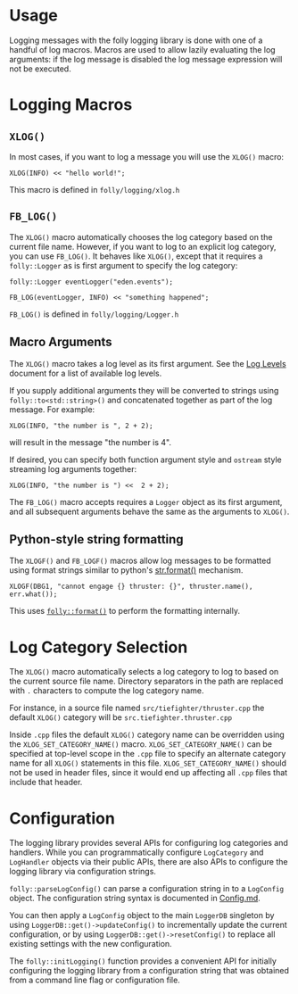 # Usage

Logging messages with the folly logging library is done with one of a handful
of log macros.  Macros are used to allow lazily evaluating the log arguments:
if the log message is disabled the log message expression will not be executed.

# Logging Macros

## `XLOG()`

In most cases, if you want to log a message you will use the `XLOG()` macro:

```
XLOG(INFO) << "hello world!";
```

This macro is defined in `folly/logging/xlog.h`

## `FB_LOG()`

The `XLOG()` macro automatically chooses the log category based on the current
file name.  However, if you want to log to an explicit log category, you can
use `FB_LOG()`.  It behaves like `XLOG()`, except that it requires a
`folly::Logger` as is first argument to specify the log category:

```
folly::Logger eventLogger("eden.events");

FB_LOG(eventLogger, INFO) << "something happened";
```

`FB_LOG()` is defined in `folly/logging/Logger.h`

## Macro Arguments

The `XLOG()` macro takes a log level as its first argument.  See the
[Log Levels](LogLevels.md) document for a list of available log levels.

If you supply additional arguments they will be converted to strings using
`folly::to<std::string>()` and concatenated together as part of the log
message.  For example:

```
XLOG(INFO, "the number is ", 2 + 2);
```

will result in the message "the number is 4".

If desired, you can specify both function argument style and `ostream` style
streaming log arguments together:

```
XLOG(INFO, "the number is ") <<  2 + 2);
```

The `FB_LOG()` macro accepts requires a `Logger` object as its first argument,
and all subsequent arguments behave the same as the arguments to `XLOG()`.

## Python-style string formatting

The `XLOGF()` and `FB_LOGF()` macros allow log messages to be formatted using
format strings similar to python's
[str.format()](https://docs.python.org/3/library/string.html#formatspec)
mechanism.

```
XLOGF(DBG1, "cannot engage {} thruster: {}", thruster.name(), err.what());
```

This uses [`folly::format()`](https://github.com/facebook/folly/blob/master/folly/docs/Format.md)
to perform the formatting internally.

# Log Category Selection

The `XLOG()` macro automatically selects a log category to log to based on the
current source file name.  Directory separators in the path are replaced with
`.` characters to compute the log category name.

For instance, in a source file named `src/tiefighter/thruster.cpp` the default
`XLOG()` category will be `src.tiefighter.thruster.cpp`

Inside `.cpp` files the default `XLOG()` category name can be overridden using
the `XLOG_SET_CATEGORY_NAME()` macro.  `XLOG_SET_CATEGORY_NAME()` can be
specified at top-level scope in the `.cpp` file to specify an alternate
category name for all `XLOG()` statements in this file.
`XLOG_SET_CATEGORY_NAME()` should not be used in header files, since it would
end up affecting all `.cpp` files that include that header.

# Configuration

The logging library provides several APIs for configuring log categories and
handlers.  While you can programmatically configure `LogCategory` and
`LogHandler` objects via their public APIs, there are also APIs to configure
the logging library via configuration strings.

`folly::parseLogConfig()` can parse a configuration string in to a `LogConfig`
object.  The configuration string syntax is documented in
[Config.md](Config.md).

You can then apply a `LogConfig` object to the main `LoggerDB` singleton by
using `LoggerDB::get()->updateConfig()` to incrementally update the current
configuration, or by using `LoggerDB::get()->resetConfig()` to replace all
existing settings with the new configuration.

The `folly::initLogging()` function provides a convenient API for initially
configuring the logging library from a configuration string that was obtained
from a command line flag or configuration file.
